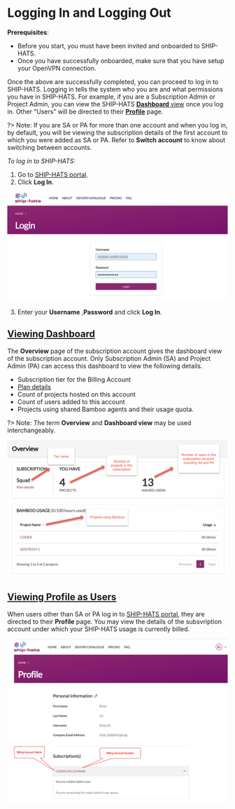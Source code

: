 # Logging In and Logging Out 

**Prerequisites**: 

- Before you start, you must have been invited and onboarded to SHIP-HATS. 
- Once you have successfully onboarded, make sure that you have setup your OpenVPN connection. 

Once the above are successfully completed, you can proceed to log in to SHIP-HATS. Logging in tells the system who you are and what permissions you have in SHIP-HATS. For example, if you are a Subscription Admin or Project Admin, you can view the SHIP-HATS [**Dashboard** view](#viewing-dashboard) once you log in. Other “Users” will be directed to their [**Profile**](#viewing-profile-as-users) page.

?> Note: If you are SA or PA for more than one account and when you log in, by default, you will be viewing the subscription details of the first account to which you were added as SA or PA. Refer to **Switch account** to know about switching between accounts.

*To log in to SHIP-HATS:*

1. Go to [SHIP-HATS portal](https://www.ship.gov.sg/).
2. Click **Log In**.

<kbd>![log-in](images/log-in.png ':size=75%')</kbd>

3. Enter your **Username** ,**Password** and click **Log In**.

## [Viewing Dashboard](#viewing-dashboard)
The **Overview** page of the subscription account gives the dashboard view of the subscription account. Only Subscription Admin (SA) and Project Admin (PA) can access this dashboard to view the following details.

- Subscription tier for the Billing Account
- [Plan details](https://docs.developer.gov.sg/docs/ship-hats-documentation/#/portal-guide/account-management/account-management?id=viewing-plan-details)
- Count of projects hosted on this account
- Count of users added to this account
- Projects using shared Bamboo agents and their usage quota.

?> Note: The term **Overview** and **Dashboard view** may be used interchangeably.



<kbd>![overview](images/overview-3.png ':size=75%')</kbd>

## [Viewing Profile as Users](#viewing-profile-as-users)
When users other than SA or PA log in to [SHIP-HATS portal](https://www.ship.gov.sg/), they are directed to their **Profile** page. You may view the details of the subsvription account under which your SHIP-HATS usage is currently billed.

<kbd>![profile-of-other-users](images/profile-of-other-users.png ':size=75%')</kbd>


